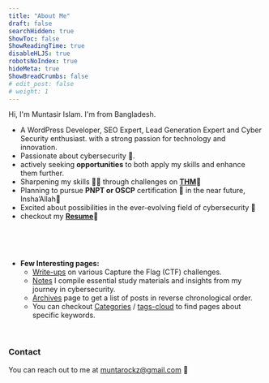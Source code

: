```yaml
---
title: "About Me"
draft: false
searchHidden: true
ShowToc: false
ShowReadingTime: true
disableHLJS: true
robotsNoIndex: true
hideMeta: true
ShowBreadCrumbs: false
# edit_post: false
# weight: 1
---
```


Hi, I'm Muntasir Islam. I'm from Bangladesh.

- A WordPress Developer, SEO Expert, Lead Generation Expert and Cyber Security enthusiast. with a strong passion for technology and innovation.
- Passionate about cybersecurity 🔐. 
- actively seeking **opportunities** to both apply my skills and enhance them further.
- Sharpening my skills 🤹‍♂️ through challenges on  [**THM**](https://tryhackme.com/p/muntarockz/ "tryhackme profile")🚩
- Planning to pursue **PNPT or OSCP** certification 📜 in the near future, Insha’Allah🙏
- Excited about possibilities in the ever-evolving field of cybersecurity 🌟
- checkout my [**Resume**](/resume "cv")📄


&nbsp;

&nbsp;

- **Few Interesting pages:**
   - [Write-ups](/write-ups) on various Capture the Flag (CTF) challenges.
   - [Notes](/notes) I compile essential study materials and insights from my journey in cybersecurity.
   - [Archives](/archives) page to get a list of posts in reverse chronological order.
   - You can checkout [Categories](/categories) / [tags-cloud](/tags) to find pages about specific keywords.


&nbsp;
### Contact

You can reach out to me at muntarockz@gmail.com 💬


&nbsp;